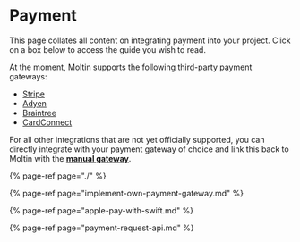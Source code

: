 # Payment

This page collates all content on integrating payment into your project. Click on a box below to access the guide you wish to read.

At the moment, Moltin supports the following third-party payment gateways:

* [Stripe](payment-gateway-integration.md#make-a-payment)
* [Adyen](payment-gateway-integration.md#make-a-payment)
* [Braintree](payment-gateway-integration.md#make-a-payment)
* [CardConnect](payment-gateway-integration.md#make-a-payment)

For all other integrations that are not yet officially supported, you can directly integrate with your payment gateway of choice and link this back to Moltin with the [**manual gateway**](implement-own-payment-gateway.md).

{% page-ref page="./" %}

{% page-ref page="implement-own-payment-gateway.md" %}

{% page-ref page="apple-pay-with-swift.md" %}

{% page-ref page="payment-request-api.md" %}

